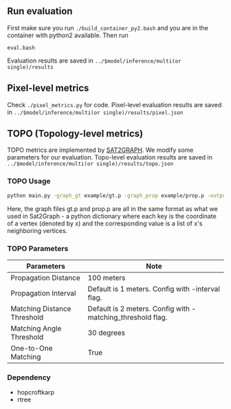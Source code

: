 

## Run evaluation
First make sure you run ```./build_container_py2.bash``` and you are in the container with python2 available. Then run 
```
eval.bash
```
Evaluation results are saved in ```../$model/inference/multi(or single)/results```

## Pixel-level metrics
Check ```./pixel_metrics.py``` for code. Pixel-level evaluation results are saved in ```../$model/inference/multi(or single)/results/pixel.json```


## TOPO (Topology-level metrics)
TOPO metrics are implemented by [SAT2GRAPH](https://github.com/songtaohe/Sat2Graph). We modify some parameters for our evaluation. Topo-level evaluation results are saved in ```../$model/inference/multi(or single)/results/topo.json```

### TOPO Usage
```bash
python main.py -graph_gt example/gt.p -graph_prop example/prop.p -output toporesult.txt
```

Here, the graph files gt.p and prop.p are all in the same format as what we used in Sat2Graph - a python dictionary where each key is the coordinate of a vertex (denoted by x) and the corresponding value is a list of x's neighboring vertices.  


### TOPO Parameters
Parameters | Note 
--------------------- | -------------
Propagation Distance  | 100 meters
Propagation Interval  | Default is 1 meters. Config with -interval flag.
Matching Distance Threshold | Default is 2 meters. Config with -matching_threshold flag.
Matching Angle Threshold | 30 degrees 
One-to-One Matching | True


### Dependency
* hopcroftkarp
* rtree
